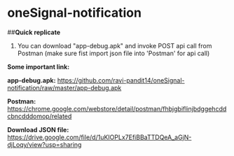 # oneSignal-notification

##**Quick replicate**
1. You can download "app-debug.apk" and invoke POST api call from Postman (make sure fist import json file into 'Postman' for api call)

**Some important link:**

**app-debug.apk:** https://github.com/ravi-pandit14/oneSignal-notification/raw/master/app-debug.apk

**Postman:** https://chrome.google.com/webstore/detail/postman/fhbjgbiflinjbdggehcddcbncdddomop/related

**Download JSON file:** https://drive.google.com/file/d/1uKIOPLx7EfiBBaTTDQeA_aGjN-djLoqy/view?usp=sharing

